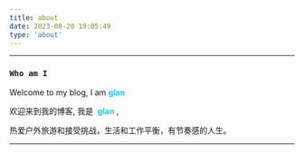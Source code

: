 ```yaml
---
title: about
date: 2023-08-20 19:05:49
type: 'about'
---
```


---
### `Who am I`
Welcome to my blog, I am <b style="color: #0ed2f7"><strong>glan</strong></b>


欢迎来到我的博客, 我是  <b style="color: #0ed2f7"><strong>glan</strong></b> ,  


热爱户外旅游和接受挑战，生活和工作平衡，有节奏感的人生。

---

